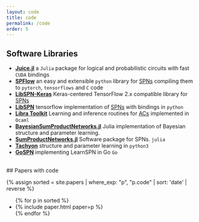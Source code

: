 ```yaml
---
layout: code
title: code
permalink: /code
order: 5
---
```


## Software Libraries

- [**Juice.jl**](https://github.com/Juice-jl/ProbabilisticCircuits.jl) a `Julia` package for logical and probabilistic circuits with fast `CUDA` bindings 
- [**SPFlow**](https://github.com/SPFlow/SPFlow) an easy and extensible `python` library for <a href="models#spns">SPNs</a> compiling them to `pytorch`, `tensorflows` and `C` code
- [**LibSPN-Keras**](https://github.com/pronobis/libspn-keras) Keras-centered TensorFlow 2.x compatible library for <a href="models#spns">SPNs</a>
- [**LibSPN**](http://www.libspn.org/) tensorflow implementation of <a href="models#spns">SPNs</a> with bindings in `python`
- [**Libra Toolkit**](http://libra.cs.uoregon.edu/) Learning and inference routines
     for <a href="models#acs">ACs</a> implemented in `Ocaml`
-  [**BayesianSumProductNetworks.jl**](https://github.com/trappmartin/BayesianSumProductNetworks) Julia implementation of Bayesian structure and parameter learning. 
- [**SumProductNetworks.jl**](https://github.com/trappmartin/SumProductNetworks.jl) Software package for SPNs. `julia`
-  [**Tachyon**](https://github.com/KalraA/Tachyon) structure and parameter learning in `python3`
- [**GoSPN**](https://github.com/RenatoGeh/gospn) implementing LearnSPN in Go `Go` 
     

<br/>
## Papers with code

{% assign sorted = site.papers | where_exp: "p", "p.code" | sort: 'date' | reverse %}
<ul class="paper-list">
{% for p in sorted %}
   <li>
       {% include paper.html paper=p %}
   </li>
{% endfor %}
</ul>
